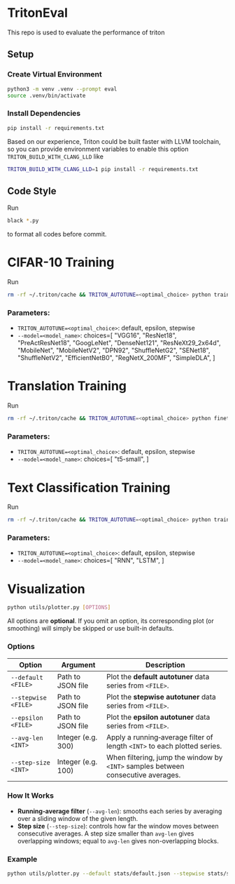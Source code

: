 # TritonEval
This repo is used to evaluate the performance of triton

## Setup

### Create Virtual Environment

```bash
python3 -m venv .venv --prompt eval
source .venv/bin/activate
```

### Install Dependencies

```bash
pip install -r requirements.txt
```
Based on our experience, Triton could be built faster with LLVM toolchain, so you can provide environment variables to enable this option `TRITON_BUILD_WITH_CLANG_LLD` like
```bash
TRITON_BUILD_WITH_CLANG_LLD=1 pip install -r requirements.txt
```

## Code Style
Run
```bash
black *.py
```
to format all codes before commit.

# CIFAR-10 Training
Run
```bash
rm -rf ~/.triton/cache && TRITON_AUTOTUNE=<optimal_choice> python train_cifar10.py --enable-flaggems --model=<model_name>
```
### Parameters:
* `TRITON_AUTOTUNE=<optimal_choice>`: default, epsilon, stepwise
* `--model=<model_name>`: choices=[
            "VGG16",
            "ResNet18",
            "PreActResNet18",
            "GoogLeNet",
            "DenseNet121",
            "ResNeXt29_2x64d",
            "MobileNet",
            "MobileNetV2",
            "DPN92",
            "ShuffleNetG2",
            "SENet18",
            "ShuffleNetV2",
            "EfficientNetB0",
            "RegNetX_200MF",
            "SimpleDLA",
        ]

# Translation Training
Run
```bash
rm -rf ~/.triton/cache && TRITON_AUTOTUNE=<optimal_choice> python finetune_translation.py --model t5-small --epochs 3 --batch-size 8 --dataset-name iwslt2017 --dataset-config iwslt2017-en-de --source-lang en --target-lang de --enable-flaggems
```
### Parameters:
* `TRITON_AUTOTUNE=<optimal_choice>`: default, epsilon, stepwise
* `--model=<model_name>`: choices=[
            "t5-small",
        ]

# Text Classification Training
Run
```bash
rm -rf ~/.triton/cache && TRITON_AUTOTUNE=<optimal_choice> python train_rnn.py --enable-flaggems --rnn-type {rnn_type}
```
### Parameters:
* `TRITON_AUTOTUNE=<optimal_choice>`: default, epsilon, stepwise
* `--model=<model_name>`: choices=[
            "RNN",
            "LSTM",
        ]

# Visualization

```bash
python utils/plotter.py [OPTIONS]
```
All options are **optional**. If you omit an option, its corresponding plot (or smoothing) will simply be skipped or use built-in defaults.

### Options

| Option                 | Argument             | Description                                                                               |
|------------------------|----------------------|-------------------------------------------------------------------------------------------|
| `--default <FILE>`     | Path to JSON file    | Plot the **default autotuner** data series from `<FILE>`.                                           |
| `--stepwise <FILE>`    | Path to JSON file    | Plot the **stepwise autotuner** data series from `<FILE>`.                                          |
| `--epsilon <FILE>`     | Path to JSON file    | Plot the **epsilon autotuner** data series from `<FILE>`.                                           |
| `--avg-len <INT>`      | Integer (e.g. 300)   | Apply a running‐average filter of length `<INT>` to each plotted series.                  |
| `--step-size <INT>`    | Integer (e.g. 100)   | When filtering, jump the window by `<INT>` samples between consecutive averages.          |

### How It Works

- **Running‐average filter** (`--avg-len`): smooths each series by averaging over a sliding window of the given length.
- **Step size** (`--step-size`): controls how far the window moves between consecutive averages. A step size smaller than `avg-len` gives overlapping windows; equal to `avg-len` gives non-overlapping blocks.

### Example
   ```bash
   python utils/plotter.py --default stats/default.json --stepwise stats/stepwise.json --epsilon stats/epsilon.json --avg-len=100 --step-size=100
   ```